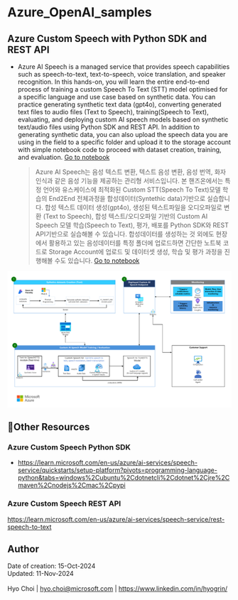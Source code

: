 # Azure_OpenAI_samples
## Azure Custom Speech with Python SDK and REST API<br>
- Azure AI Speech is a managed service that provides speech capabilities such as speech-to-text, text-to-speech, voice translation, and speaker recognition. In this hands-on, you will learn the entire end-to-end process of training a custom Speech To Text (STT) model optimised for a specific language and use case based on synthetic data. You can practice generating synthetic text data (gpt4o), converting generated text files to audio files (Text to Speech), training(Speech to Text), evaluating, and deploying custom AI speech models based on synthetic text/audio files using Python SDK and REST API. In addition to generating synthetic data, you can also upload the speech data you are using in the field to a specific folder and upload it to the storage account with simple notebook code to proceed with dataset creation, training, and evaluation. <a href="https://github.com/hyogrin/Azure_OpenAI_samples/blob/main/Azure%20Custom%20Speech/0_text_data_generation.ipynb">Go to notebook</a>
    > Azure AI Speech는 음성 텍스트 변환, 텍스트 음성 변환, 음성 번역, 화자 인식과 같은 음성 기능을 제공하는 관리형 서비스입니다. 본 핸즈온에서는 특정 언어와 유스케이스에 최적화된 Custom STT(Speech To Text)모델 학습의 End2End 전체과정을 합성데이터(Syntethic data)기반으로 실습합니다. 합성 텍스트 데이터 생성(gpt4o), 생성된 텍스트파일을 오디오파일로 변환 (Text to Speech), 합성 텍스트/오디오파일 기반의 Custom AI Speech 모델 학습(Speech to Text), 평가, 배포를 Python SDK와 REST API기반으로 실습해볼 수 있습니다. 합성데이터를 생성하는 것 외에도 현장에서 활용하고 있는 음성데이터를 특정 폴더에 업로드하면 간단한 노트북 코드로 Storage Account에 업로드 및 데이터셋 생성, 학습 및 평가 과정을 진행해볼 수도 있습니다. 
 <a href="https://github.com/hyogrin/Azure_OpenAI_samples/blob/main/Azure%20Custom%20Speech/0_text_data_generation.ipynb">Go to notebook</a>


![alt text](images/Custom-STT-architecture_1129.png)
## 🥇Other Resources

### Azure Custom Speech Python SDK
- https://learn.microsoft.com/en-us/azure/ai-services/speech-service/quickstarts/setup-platform?pivots=programming-language-python&tabs=windows%2Cubuntu%2Cdotnetcli%2Cdotnet%2Cjre%2Cmaven%2Cnodejs%2Cmac%2Cpypi

### Azure Custom Speech REST API
https://learn.microsoft.com/en-us/azure/ai-services/speech-service/rest-speech-to-text 

## Author
Date of creation: 15-Oct-2024<br>
Updated: 11-Nov-2024<br>
<br>
Hyo Choi | hyo.choi@microsoft.com | https://www.linkedin.com/in/hyogrin/ 